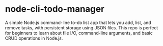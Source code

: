 # node-cli-todo-manager
A simple Node.js command-line to-do list app that lets you add, list, and remove tasks, with persistent storage using JSON files. This repo is perfect for beginners to learn about file I/O, command-line arguments, and basic CRUD operations in Node.js.
